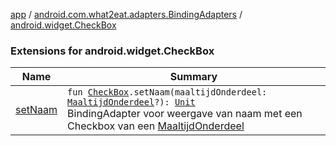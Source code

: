 [app](../../index.md) / [android.com.what2eat.adapters.BindingAdapters](../index.md) / [android.widget.CheckBox](./index.md)

### Extensions for android.widget.CheckBox

| Name | Summary |
|---|---|
| [setNaam](set-naam.md) | `fun `[`CheckBox`](https://developer.android.com/reference/android/widget/CheckBox.html)`.setNaam(maaltijdOnderdeel: `[`MaaltijdOnderdeel`](../../android.com.what2eat.model/-maaltijd-onderdeel/index.md)`?): `[`Unit`](https://kotlinlang.org/api/latest/jvm/stdlib/kotlin/-unit/index.html)<br>BindingAdapter voor weergave van naam met een Checkbox van een [MaaltijdOnderdeel](../../android.com.what2eat.model/-maaltijd-onderdeel/index.md) |
